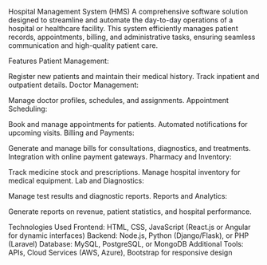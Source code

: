 

Hospital Management System (HMS)
A comprehensive software solution designed to streamline and automate the day-to-day operations of a hospital or healthcare facility. This system efficiently manages patient records, appointments, 
billing, and administrative tasks, ensuring seamless communication and high-quality patient care.


Features
Patient Management:

Register new patients and maintain their medical history.
Track inpatient and outpatient details.
Doctor Management:

Manage doctor profiles, schedules, and assignments.
Appointment Scheduling:

Book and manage appointments for patients.
Automated notifications for upcoming visits.
Billing and Payments:

Generate and manage bills for consultations, diagnostics, and treatments.
Integration with online payment gateways.
Pharmacy and Inventory:

Track medicine stock and prescriptions.
Manage hospital inventory for medical equipment.
Lab and Diagnostics:

Manage test results and diagnostic reports.
Reports and Analytics:

Generate reports on revenue, patient statistics, and hospital performance.

Technologies Used
Frontend: HTML, CSS, JavaScript (React.js or Angular for dynamic interfaces)
Backend: Node.js, Python (Django/Flask), or PHP (Laravel)
Database: MySQL, PostgreSQL, or MongoDB
Additional Tools: APIs, Cloud Services (AWS, Azure), Bootstrap for responsive design
